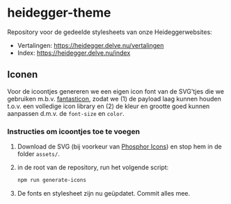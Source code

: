# heidegger-theme

Repository voor de gedeelde stylesheets van onze Heideggerwebsites:

* Vertalingen: https://heidegger.delve.nu/vertalingen
* Index: https://heidegger.delve.nu/index

## Iconen

Voor de icoontjes genereren we een eigen icon font van de SVG'tjes die we gebruiken m.b.v. [fantasticon](https://github.com/tancredi/fantasticon), zodat we (1) de payload laag kunnen houden t.o.v. een volledige icon library en (2) de kleur en grootte goed kunnen aanpassen d.m.v. de `font-size` en `color`.

### Instructies om icoontjes toe te voegen

1. Download de SVG (bij voorkeur van [Phosphor Icons](https://phosphoricons.com/)) en stop hem in de folder `assets/`.
2. in de root van de repository, run het volgende script:

   ```sh
   npm run generate-icons
   ```

3. De fonts en stylesheet zijn nu geüpdatet. Commit alles mee.